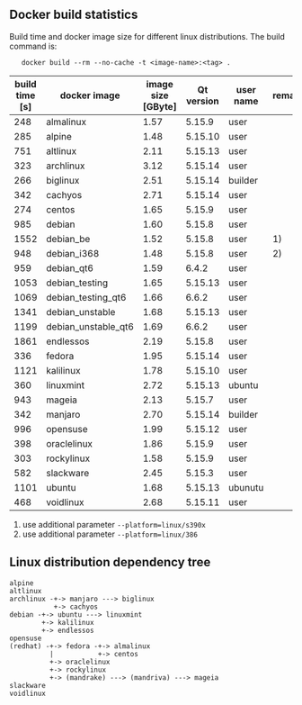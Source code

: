## Docker build statistics

Build time and docker image size for different linux distributions.
The build command is:

```
   docker build --rm --no-cache -t <image-name>:<tag> .
```

|build time<br>[s]|docker image|image size<br>[GByte]|Qt version|user name|remark|
|-|-|-|-|-|-|
248|almalinux|1.57|5.15.9|user||
285|alpine|1.48|5.15.10|user||
751|altlinux|2.11|5.15.13|user||
323|archlinux|3.12|5.15.14|user||
266|biglinux|2.51|5.15.14|builder||
342|cachyos|2.71|5.15.14|user||
274|centos|1.65|5.15.9|user||
985|debian|1.60|5.15.8|user||
1552|debian_be|1.52|5.15.8|user|1)|
948|debian_i368|1.48|5.15.8|user|2)|
959|debian_qt6|1.59|6.4.2|user||
1053|debian_testing|1.65|5.15.13|user||
1069|debian_testing_qt6|1.66|6.6.2|user||
1341|debian_unstable|1.68|5.15.13|user||
1199|debian_unstable_qt6|1.69|6.6.2|user||
1861|endlessos|2.19|5.15.8|user||
336|fedora|1.95|5.15.14|user||
1121|kalilinux|1.78|5.15.10|user||
360|linuxmint|2.72|5.15.13|ubuntu||
943|mageia|2.13|5.15.7|user||
342|manjaro|2.70|5.15.14|builder||
996|opensuse|1.99|5.15.12|user||
398|oraclelinux|1.86|5.15.9|user||
303|rockylinux|1.58|5.15.9|user||
582|slackware|2.45|5.15.3|user||
1101|ubuntu|1.68|5.15.13|ubunutu||
468|voidlinux|2.68|5.15.11|user||

1) use additional parameter <code>--platform=linux/s390x</code><br>
2) use additional parameter <code>--platform=linux/386</code><br>

## Linux distribution dependency tree

```
alpine
altlinux
archlinux -+-> manjaro ---> biglinux
           +-> cachyos
debian -+-> ubuntu ---> linuxmint
        +-> kalilinux
        +-> endlessos
opensuse
(redhat) -+-> fedora -+-> almalinux
          |           +-> centos
          +-> oraclelinux
          +-> rockylinux
          +-> (mandrake) ---> (mandriva) ---> mageia
slackware
voidlinux
```
